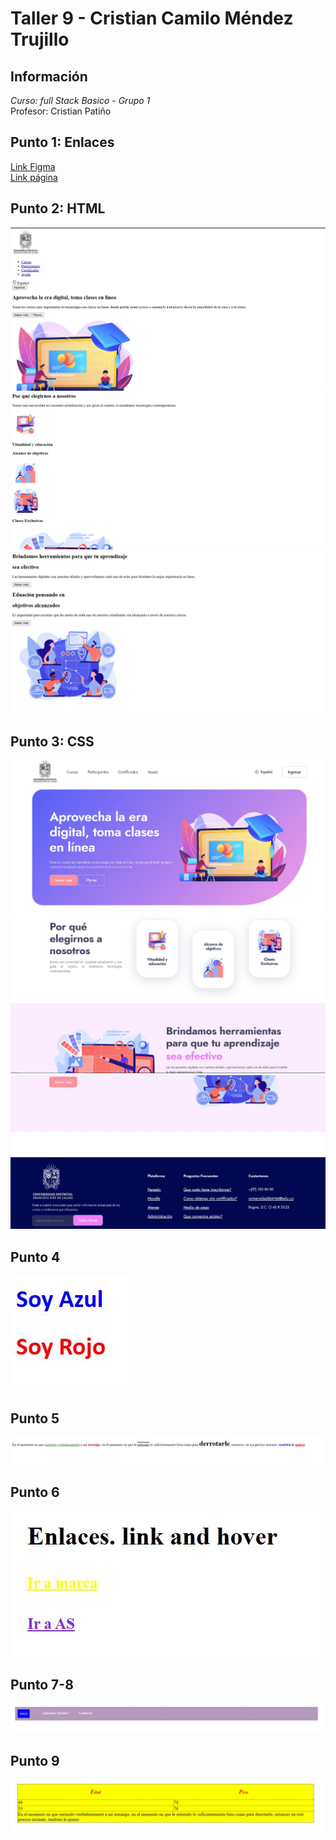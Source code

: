 # Taller 9 - Cristian Camilo Méndez Trujillo
## Información

_Curso: full Stack Basico - Grupo 1_ <br />
Profesor: Cristian Patiño

## Punto 1: Enlaces

<a href="https://www.figma.com/file/USJ51QKP51zRBf2S4MQUjq/CRISTIAN-M%C3%89NDEZ?type=design&mode=design&t=wbHtgWIKlzm8hj9R-1" target="_blank">Link Figma</a><br />
<a href="" target="_blank">Link página</a>

## Punto 2: HTML
![Punto 2 P1](https://github.com/ccmendezt/taller9/blob/main/public/images/Punto%202%20P1.JPG)
![Punto 2 P2](https://github.com/ccmendezt/taller9/blob/main/public/images/Punto%202%20P2.JPG)
![Punto 2 P3](https://github.com/ccmendezt/taller9/blob/main/public/images/Punto%202%20P3.JPG)
## Punto 3: CSS
![Punto 3 P1](https://github.com/ccmendezt/taller9/blob/main/public/images/Punto%203%20P1.JPG)
![Punto 3 P2](https://github.com/ccmendezt/taller9/blob/main/public/images/Punto%203%20P2.JPG)
![Punto 3 P3](https://github.com/ccmendezt/taller9/blob/main/public/images/Punto%203%20P3.JPG)
## Punto 4
![Punto 4](https://github.com/ccmendezt/taller9/blob/main/public/images/Punto%204.JPG)
## Punto 5
![Punto 5](https://github.com/ccmendezt/taller9/blob/main/public/images/Punto%205.JPG)
## Punto 6
![Punto 6](https://github.com/ccmendezt/taller9/blob/main/public/images/Punto%206.JPG)
## Punto 7-8
![Punto 7-8](https://github.com/ccmendezt/taller9/blob/main/public/images/Punto%207-8.JPG)
## Punto 9
![Punto 9](https://github.com/ccmendezt/taller9/blob/main/public/images/Punto%209.JPG)
